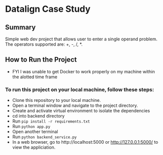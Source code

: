 # Datalign Case Study

## Summary
Simple web dev project that allows user to enter a single operand problem. The operators supported are: +, -, /, *.

## How to Run the Project

- FYI I was unable to get Docker to work properly on my machine within the alotted time frame

### To run this project on your local machine, follow these steps:
- Clone this repository to your local machine.
- Open a terminal window and navigate to the project directory.
- Create and activate virtual environment to isolate the dependencies 
- cd into backend directory
- Run `pip install -r requirements.txt`
- Run `python app.py`
- Open another terminal
- Run `python backend_service.py`
- In a web browser, go to http://localhost:5000 or http://127.0.0.1:5000/ to view the appliciation.